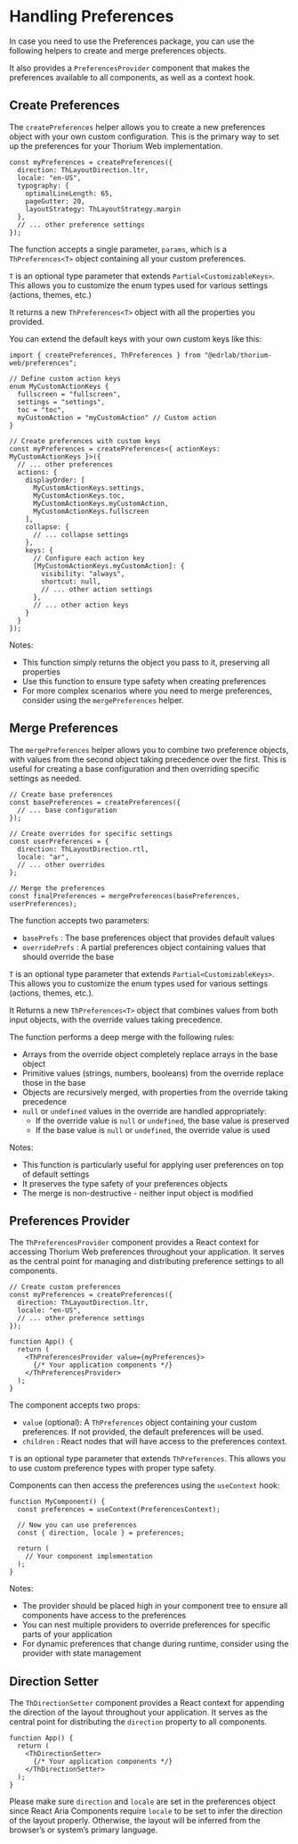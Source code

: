 # Handling Preferences

In case you need to use the Preferences package, you can use the following helpers to create and merge preferences objects.

It also provides a `PreferencesProvider` component that makes the preferences available to all components, as well as a context hook.

## Create Preferences

The `createPreferences` helper allows you to create a new preferences object with your own custom configuration. This is the primary way to set up the preferences for your Thorium Web implementation.

```
const myPreferences = createPreferences({
  direction: ThLayoutDirection.ltr,
  locale: "en-US",
  typography: {
    optimalLineLength: 65,
    pageGutter: 20,
    layoutStrategy: ThLayoutStrategy.margin
  },
  // ... other preference settings
});
```

The function accepts a single parameter, `params`, which is a `ThPreferences<T>` object containing all your custom preferences.

`T` is an optional type parameter that extends `Partial<CustomizableKeys>`. This allows you to customize the enum types used for various settings (actions, themes, etc.)

It returns a new `ThPreferences<T>` object with all the properties you provided.

You can extend the default keys with your own custom keys like this:

```
import { createPreferences, ThPreferences } from "@edrlab/thorium-web/preferences";

// Define custom action keys
enum MyCustomActionKeys {
  fullscreen = "fullscreen",
  settings = "settings",
  toc = "toc",
  myCustomAction = "myCustomAction" // Custom action
}

// Create preferences with custom keys
const myPreferences = createPreferences<{ actionKeys: MyCustomActionKeys }>({
  // ... other preferences
  actions: {
    displayOrder: [
      MyCustomActionKeys.settings,
      MyCustomActionKeys.toc,
      MyCustomActionKeys.myCustomAction,
      MyCustomActionKeys.fullscreen
    ],
    collapse: {
      // ... collapse settings
    },
    keys: {
      // Configure each action key
      [MyCustomActionKeys.myCustomAction]: {
        visibility: "always",
        shortcut: null,
        // ... other action settings
      },
      // ... other action keys
    }
  }
});
```

Notes: 

- This function simply returns the object you pass to it, preserving all properties
- Use this function to ensure type safety when creating preferences
- For more complex scenarios where you need to merge preferences, consider using the `mergePreferences` helper.

## Merge Preferences

The `mergePreferences` helper allows you to combine two preference objects, with values from the second object taking precedence over the first. This is useful for creating a base configuration and then overriding specific settings as needed.

```
// Create base preferences
const basePreferences = createPreferences({
  // ... base configuration
});

// Create overrides for specific settings
const userPreferences = {
  direction: ThLayoutDirection.rtl,
  locale: "ar",
  // ... other overrides
};

// Merge the preferences
const finalPreferences = mergePreferences(basePreferences, userPreferences);
```

The function accepts two parameters:

- `basePrefs` : The base preferences object that provides default values
- `overridePrefs` : A partial preferences object containing values that should override the base

`T` is an optional type parameter that extends `Partial<CustomizableKeys>`. This allows you to customize the enum types used for various settings (actions, themes, etc.).

It Returns a new `ThPreferences<T>` object that combines values from both input objects, with the override values taking precedence.

The function performs a deep merge with the following rules:

- Arrays from the override object completely replace arrays in the base object
- Primitive values (strings, numbers, booleans) from the override replace those in the base
- Objects are recursively merged, with properties from the override taking precedence
- `null` or `undefined` values in the override are handled appropriately:
  - If the override value is `null` or `undefined`, the base value is preserved
  - If the base value is `null` or `undefined`, the override value is used

Notes: 

- This function is particularly useful for applying user preferences on top of default settings
- It preserves the type safety of your preferences objects
- The merge is non-destructive - neither input object is modified

## Preferences Provider

The `ThPreferencesProvider` component provides a React context for accessing Thorium Web preferences throughout your application. It serves as the central point for managing and distributing preference settings to all components.

```
// Create custom preferences
const myPreferences = createPreferences({
  direction: ThLayoutDirection.ltr,
  locale: "en-US",
  // ... other preference settings
});

function App() {
  return (
    <ThPreferencesProvider value={myPreferences}>
      {/* Your application components */}
    </ThPreferencesProvider>
  );
}
```

The component accepts two props:

- `value` (optional): A `ThPreferences` object containing your custom preferences. If not provided, the default preferences will be used.
- `children` : React nodes that will have access to the preferences context.

`T` is an optional type parameter that extends `ThPreferences`. This allows you to use custom preference types with proper type safety.

Components can then access the preferences using the `useContext` hook:

```
function MyComponent() {
  const preferences = useContext(PreferencesContext);
  
  // Now you can use preferences
  const { direction, locale } = preferences;
  
  return (
    // Your component implementation
  );
}
```

Notes: 

- The provider should be placed high in your component tree to ensure all components have access to the preferences
- You can nest multiple providers to override preferences for specific parts of your application
- For dynamic preferences that change during runtime, consider using the provider with state management

## Direction Setter

The `ThDirectionSetter` component provides a React context for appending the direction of the layout throughout your application. It serves as the central point for distributing the `direction` property to all components.

```
function App() {
  return (
    <ThDirectionSetter>
      {/* Your application components */}
    </ThDirectionSetter>
  );
}
```

Please make sure `direction` and `locale` are set in the preferences object since React Aria Components require `locale` to be set to infer the direction of the layout properly. Otherwise, the layout will be inferred from the browser’s or system’s primary language.
